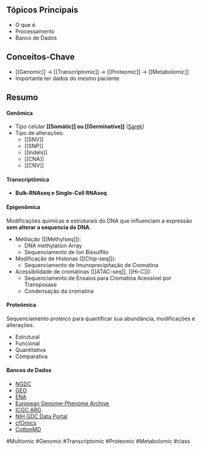## Tópicos Principais
- O que é
- Processamento
- Banco de Dados

## Conceitos-Chave
- [[Genomic]] -> [[Transcriptomic]] -> [[Proteomic]] -> [[Metabolomic]]
- Importante ter dados do mesmo paciente

## Resumo
#### Genômica
 - Tipo celular **[[Somátic]] ou [[Germinative]]** ([Sarek](https://nf-co.re/sarek/3.2.3/))
 - Tipo de alterações:
	 - [[SNV]]
	 - [[SNP]]
	 - [[Indels]]
	 - [[CNA]]
	 - [[CNV]]
#### Transcriptômica
- **Bulk-RNAseq e Single-Cell RNAseq**
#### Epigenômica
Modificações químicas e estruturais do DNA que influenciam a expressão **sem alterar a sequencia do DNA**.
- Metilação ([[Methylseq]]):
	- DNA methylation Array
	- Sequenciamento de Íon Bissulfito
- Modificação de Histonas ([[Chip-seq]]):
	- Sequenciamento de Imunoprecipitação de Cromatina
- Acessibilidade de cromatinas ([[ATAC-seq]], [[Hi-C]]):
	- Sequenciamento de Ensaios para Cromatina Acessível por Transposase
	- Condensação da cromatina
#### Proteômica
Sequenciamento proteico para quantificar sua abundância, modificações e alterações.
- Estrutural
- Funcional
- Quantitativa
- Comparativa

#### Bancos de Dados
- [NGDC](https://ngdc.cncb.ac.cn/)
- [GEO](https://www.ncbi.nlm.nih.gov/geo/)
- [ENA](https://www.ebi.ac.uk/ena/browser/home)
- [European Genome-Phenome Archive](https://ega-archive.org/)
- [ICGC ARG](https://www.icgc-argo.org/)
- [NIH GDC Data Portal](https://portal.gdc.cancer.gov/)
- [cfOmics]()
- [CottonMD]()




#Multiomic #Genomic #Transcriptomic #Proteomic #Metabolomic #class